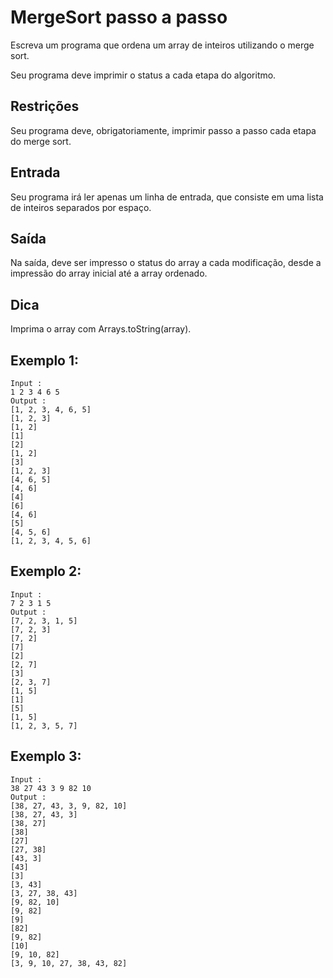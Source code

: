 # MergeSort passo a passo
Escreva um programa que ordena um array de inteiros utilizando o merge sort.

Seu programa deve imprimir o status a cada etapa do algoritmo.
## Restrições
Seu programa deve, obrigatoriamente, imprimir passo a passo cada etapa do merge sort.
## Entrada
Seu programa irá ler apenas um linha de entrada, que consiste em uma lista de inteiros separados por espaço.
## Saída
Na saída, deve ser impresso o status do array a cada modificação, desde a impressão do array inicial até a array ordenado.
## Dica
Imprima o array com Arrays.toString(array).
## Exemplo 1:
    Input :
    1 2 3 4 6 5
    Output :
    [1, 2, 3, 4, 6, 5]
    [1, 2, 3]
    [1, 2]
    [1]
    [2]
    [1, 2]
    [3]
    [1, 2, 3]
    [4, 6, 5]
    [4, 6]
    [4]
    [6]
    [4, 6]
    [5]
    [4, 5, 6]
    [1, 2, 3, 4, 5, 6]
## Exemplo 2:
    Input :
    7 2 3 1 5
    Output :
    [7, 2, 3, 1, 5]
    [7, 2, 3]
    [7, 2]
    [7]
    [2]
    [2, 7]
    [3]
    [2, 3, 7]
    [1, 5]
    [1]
    [5]
    [1, 5]
    [1, 2, 3, 5, 7]
## Exemplo 3:
    Input :
    38 27 43 3 9 82 10
    Output :
    [38, 27, 43, 3, 9, 82, 10]
    [38, 27, 43, 3]
    [38, 27]
    [38]
    [27]
    [27, 38]
    [43, 3]
    [43]
    [3]
    [3, 43]
    [3, 27, 38, 43]
    [9, 82, 10]
    [9, 82]
    [9]
    [82]
    [9, 82]
    [10]
    [9, 10, 82]
    [3, 9, 10, 27, 38, 43, 82]